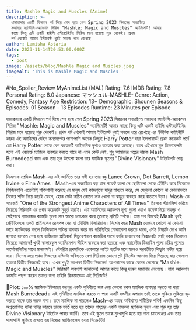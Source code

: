 ```yaml
---
title: Mashle Magic and Muscles (Anime)
description: >-
  ধামাকাদার একটি ফিনালে পর্ব দিয়ে শেষ হয়ে গেল Spring 2023 সিজনের সবচাইতে
  মজাদার ফ্যান্টাসি-অ্যাকশন সিরিজ "Mashle: Magic and Muscles" অ্যানিমেটি! আমার
  কাছে কিন্তু এটি একটি হাইলি এন্টারটেইনিং সিরিজ মনে হয়েছে শুরু থেকেই। প্রথম
  পর্ব থেকেই আমার ইন্টারেস্ট খুবই সহজে ধরে রেখেছে
author: Lamisha Astaria
date: 2023-11-14T20:53:00.000Z
tags:
  - post
image: /assets/blog/Mashle Magic and Muscles.jpeg
imageAlt: 'This is Mashle Magic and Muscles '
---
```

\#No_Spoiler_Review 
MyAnimeList (MAL) Rating: 7.6
IMDB Rating: 7.8
Personal Rating: 8.0
Japanese: マッシュル-MASHLE-
Genre: Action, Comedy, Fantasy 
Age Restriction: 13+
Demographic: Shounen 
Seasons & Episodes: 01 Season - 13 Episodes
Runtime: 23 Minutes per Episode 

ধামাকাদার একটি ফিনালে পর্ব দিয়ে শেষ হয়ে গেল Spring 2023 সিজনের সবচাইতে মজাদার ফ্যান্টাসি-অ্যাকশন সিরিজ "Mashle: Magic and Muscles" অ্যানিমেটি! আমার কাছে কিন্তু এটি একটি হাইলি এন্টারটেইনিং সিরিজ মনে হয়েছে শুরু থেকেই। প্রথম পর্ব থেকেই আমার ইন্টারেস্ট খুবই সহজে ধরে রেখেছে এর ইউনিক কাহিনীটি কারন এই অ্যানিমের মেইন কনসেপ্টের পাশাপাশি অনেক কিছুই Harry Potter দ্বারা ইন্সপায়ার্ড! প্রথম কয়েকটি পর্বে তো Harry Potter থেকে বেশ কয়েকটি আইকনিক দৃশ্যও ব্যবহার করা হয়েছে। তবে এইখানে মূল ডিফারেন্সটা হলো এই ওয়ার্ল্ডে ম্যাজিক ব্যবহার করতে পারে না এমন কেউ নেই, শুধু আমাদের গল্পের নায়ক Mash Burnedead বাদে এবং তার মূল উদ্দেশ্য হলো তার ম্যাজিক স্কুলের "Divine Visionary" টাইটেলটি প্রাপ্ত করা। 

ক্রিমপাফ প্রেমিক Mash-এর এই জার্নিতে তার সঙ্গী হয় তার বন্ধু Lance Crown, Dot Barrett, Lemon Irvine ও Finn Ames। Mash-এর সবচাইতে বড় প্লাস পয়েন্ট হলো সে ছোটবেলা থেকে ট্রেইনিং করে নিজেকে ফিজিক্যালি এতোটাই শক্তিশালী করেছে যে মানুষ যেই কাজগুলো যাদুর মাধ্যমে করে, সে সেগুলো কোনো না কোনোভাবে নিজের শক্তি দিয়ে করেই ফেলে, হোক সেটা কঠিন কোনো লক খোলা বা ঝাড়ুর ব্যবহার করে বাতাসে উড়া। Mash-কে সহজেই "One of the Strongest Anime Characters of All Times" হিসেবে স্ট্যাবলিশ করিয়ে দিয়েছে সিরিজটি এর প্রথম কয়েকটি মুহূর্ত দ্বারাই। এই অ্যানিমের অ্যাকশন দৃশ্য গুলো ওয়াও মমেন্ট দিয়ে ভরপুর ও সেইসাথে ব্যালেন্সড কমেডি গুলো যেন আরো চমৎকার করে তুলেছে প্রতিটি পর্বকে। প্রায় সব বিষয়েই Mash খুবই স্ট্রেইটফেসে একটা প্রাইসলেস রেসপন্স দেয় যা টোটালি হিলারিয়াস। বিশেষ করে Mash যেভাবে কোনো না কোনো ভাবে ম্যাজিকের বদলে ফিজিক্যাল শক্তির ব্যবহার করে সব পরিস্থিতির মোকাবেলা করতে থাকে, সেই বিষয়টি দেখে আমি হাসতে হাসতে শেষ হয়ে যাচ্ছিলাম প্রতিবার! সিচুয়েশনাল কমেডির সাথে ফানি ডায়ালগের মিক্সচারটা সেই রকম বিনোদন দিয়েছে আমাকে! খুবই কালারফুল অ্যানিমেশন স্টাইল ব্যবহার করা হয়েছে এবং ক্যারেক্টার ডিজাইন গুলো চরিত্র গুলোর পার্সোনালিটির সাথে মানানসই। স্টোরিটা প্রথমদিকে একেবারে লাইট হার্টেড মনে হলেও পরবর্তীতে কিছুটা গভীর হয়ে যায়। বিশেষ করে প্রথম সিজনের এন্ডিংটা ভবিষ্যতে বেশ সিরিয়াস কোনো প্লট টুইস্টের আভাস দিয়ে গিয়েছে যার খোলাসা হয়তো দ্বিতীয় সিজনেই হবে। এখন শুধুই অপেক্ষা দ্বিতীয় সিজনের! আপনাদের কাছে কেমন লেগেছে "Mashle: Magic and Muscles" সিরিজটি অবশ্যই জানাবেন! আমার কাছে কিন্তু দারুন মজাদার লেগেছে।  যারা অ্যাকশন কমেডি পছন্দ করেন তাদের জন্য হাইলি রিকমেন্ডেড এই সিরিজটি! 

📍Plot:
১০০% ম্যাজিক ইউজারে ভরপুর একটি পৃথিবীতে জন্ম নেয় কোনো রকম ম্যাজিক ব্যবহার করতে না পারা Mash Burnedead। এই পৃথিবীতে ম্যাজিক করতে না পারা একটি দন্ডনীয় অপরাধ তাই তাকে লুকিয়ে লুকিয়ে বড় করতে থাকে তার দত্তক বাবা। তবে ম্যাজিক না পারলেও Mash-এর আছে অবিশ্বাস্য শারীরিক শক্তি! একদিন কিছু অপ্রত্যাশিত ঘটনা ঘটার কারনে তাকে ভর্তি হতে হয় তাদের শহরের একটি নামকরা ম্যাজিক স্কুলে এবং শুরু হয় তার Divine Visionary টাইটেল পাবার জার্নি। তবে এই স্কুলে তাকে মুখোমুখি হতে হয় নানা চ্যালেঞ্জের এবং তার পাশাপাশি লুকিয়ে রাখতে হয় নিজের ম্যাজিকলেস হবার সিক্রেটটা!
